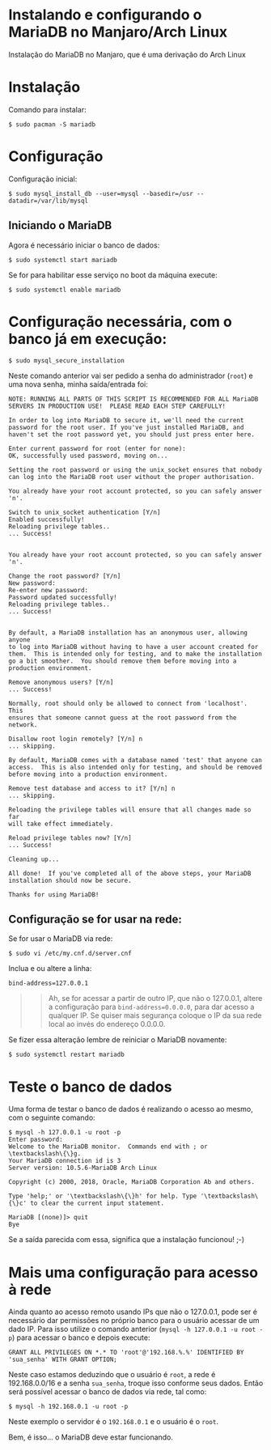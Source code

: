 Instalando e configurando o MariaDB no Manjaro/Arch Linux
====================================================

Instalação do MariaDB no Manjaro, que é uma derivação do Arch Linux

# Instalação

Comando para instalar:

```console
$ sudo pacman -S mariadb
```

# Configuração

Configuração inicial:
```console
$ sudo mysql_install_db --user=mysql --basedir=/usr --datadir=/var/lib/mysql
```

## Iniciando o MariaDB
Agora é necessário iniciar o banco de dados:

```console
$ sudo systemctl start mariadb
```

Se for para habilitar esse serviço no boot da máquina execute:
```console
$ sudo systemctl enable mariadb
```

# Configuração necessária, com o banco já em execução:

```console
$ sudo mysql_secure_installation
```

Neste comando anterior vai ser pedido a senha do administrador (``root``) e uma nova senha, minha saída/entrada foi:

```console
NOTE: RUNNING ALL PARTS OF THIS SCRIPT IS RECOMMENDED FOR ALL MariaDB
SERVERS IN PRODUCTION USE!  PLEASE READ EACH STEP CAREFULLY!

In order to log into MariaDB to secure it, we'll need the current
password for the root user. If you've just installed MariaDB, and
haven't set the root password yet, you should just press enter here.

Enter current password for root (enter for none): 
OK, successfully used password, moving on...

Setting the root password or using the unix_socket ensures that nobody
can log into the MariaDB root user without the proper authorisation.

You already have your root account protected, so you can safely answer 'n'.

Switch to unix_socket authentication [Y/n] 
Enabled successfully!
Reloading privilege tables..
... Success!


You already have your root account protected, so you can safely answer 'n'.

Change the root password? [Y/n] 
New password: 
Re-enter new password: 
Password updated successfully!
Reloading privilege tables..
... Success!


By default, a MariaDB installation has an anonymous user, allowing anyone
to log into MariaDB without having to have a user account created for
them.  This is intended only for testing, and to make the installation
go a bit smoother.  You should remove them before moving into a
production environment.

Remove anonymous users? [Y/n] 
... Success!

Normally, root should only be allowed to connect from 'localhost'.  This
ensures that someone cannot guess at the root password from the network.

Disallow root login remotely? [Y/n] n
... skipping.

By default, MariaDB comes with a database named 'test' that anyone can
access.  This is also intended only for testing, and should be removed
before moving into a production environment.

Remove test database and access to it? [Y/n] n
... skipping.

Reloading the privilege tables will ensure that all changes made so far
will take effect immediately.

Reload privilege tables now? [Y/n] 
... Success!

Cleaning up...

All done!  If you've completed all of the above steps, your MariaDB
installation should now be secure.

Thanks for using MariaDB!
```

## Configuração se for usar na rede:

Se for usar o MariaDB via rede:

```console
$ sudo vi /etc/my.cnf.d/server.cnf
```

Inclua e ou altere a linha:
```console
bind-address=127.0.0.1
```

>> Ah, se for acessar a partir de outro IP, que não o 127.0.0.1, altere a configuração para ``bind-address=0.0.0.0``, para dar acesso a qualquer IP. Se quiser mais segurança coloque o IP da sua rede local ao invés do endereço 0.0.0.0.

Se fizer essa alteração lembre de reiniciar o MariaDB novamente:

```console
$ sudo systemctl restart mariadb
```

# Teste o banco de dados

Uma forma de testar o banco de dados é realizando o acesso ao mesmo, com o seguinte comando:

```console
$ mysql -h 127.0.0.1 -u root -p
Enter password: 
Welcome to the MariaDB monitor.  Commands end with ; or \textbackslash\{\}g.
Your MariaDB connection id is 3
Server version: 10.5.6-MariaDB Arch Linux

Copyright (c) 2000, 2018, Oracle, MariaDB Corporation Ab and others.

Type 'help;' or '\textbackslash\{\}h' for help. Type '\textbackslash\{\}c' to clear the current input statement.

MariaDB [(none)]> quit
Bye
```
Se a saída parecida com essa, significa que a instalação funcionou! ;-)


# Mais uma configuração para acesso à rede

Ainda quanto ao acesso remoto usando IPs que não o 127.0.0.1, pode ser é necessário dar permissões no próprio banco para o usuário acessar de um dado IP. Para isso utilize o comando anterior (``mysql -h 127.0.0.1 -u root -p``) para acessar o banco e depois execute:

```console
GRANT ALL PRIVILEGES ON *.* TO 'root'@'192.168.%.%' IDENTIFIED BY 'sua_senha' WITH GRANT OPTION;
```
Neste caso estamos deduzindo que o usuário é ``root``, a rede é 192.168.0.0/16 e a senha ``sua_senha``, troque isso conforme seus dados. Então será possível acessar o banco de dados via rede, tal como:

```console
$ mysql -h 192.168.0.1 -u root -p
```
Neste exemplo o servidor é o ``192.168.0.1`` e o usuário é o ``root``.

Bem, é isso... o MariaDB deve estar funcionando.